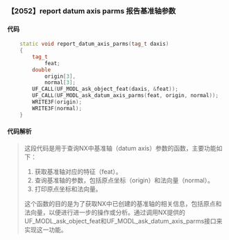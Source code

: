 ### 【2052】report datum axis parms 报告基准轴参数

#### 代码

```cpp
    static void report_datum_axis_parms(tag_t daxis)  
    {  
        tag_t  
            feat;  
        double  
            origin[3],  
            normal[3];  
        UF_CALL(UF_MODL_ask_object_feat(daxis, &feat));  
        UF_CALL(UF_MODL_ask_datum_axis_parms(feat, origin, normal));  
        WRITE3F(origin);  
        WRITE3F(normal);  
    }

```

#### 代码解析

> 这段代码是用于查询NX中基准轴（datum axis）参数的函数，主要功能如下：
>
> 1. 获取基准轴对应的特征（feat）。
> 2. 查询基准轴的参数，包括原点坐标（origin）和法向量（normal）。
> 3. 打印原点坐标和法向量。
>
> 这个函数的目的是为了获取NX中已创建的基准轴的相关信息，包括原点和法向量，以便进行进一步的操作或分析。通过调用NX提供的UF_MODL_ask_object_feat和UF_MODL_ask_datum_axis_parms接口来实现这一功能。
>
